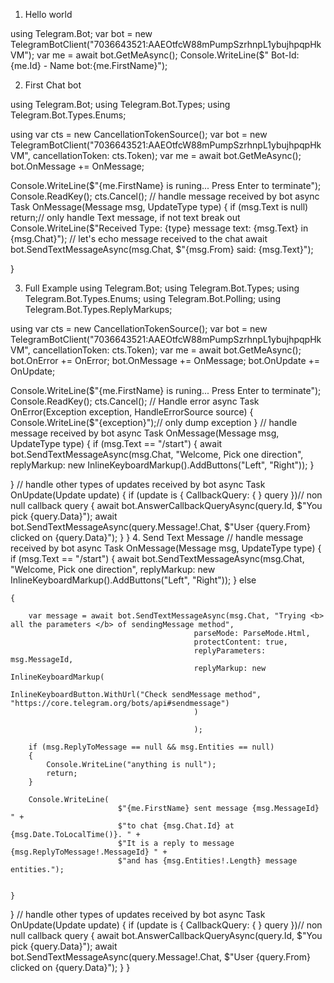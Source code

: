 1. Hello world


using Telegram.Bot;
var bot = new TelegramBotClient("7036643521:AAEOtfcW88mPumpSzrhnpL1ybujhpqpHkVM");
var me = await bot.GetMeAsync();
Console.WriteLine($" Bot-Id:{me.Id} - Name bot:{me.FirstName}");


2. First Chat bot


using Telegram.Bot;
using Telegram.Bot.Types;
using Telegram.Bot.Types.Enums;

using var cts = new CancellationTokenSource();
var bot = new TelegramBotClient("7036643521:AAEOtfcW88mPumpSzrhnpL1ybujhpqpHkVM", cancellationToken: cts.Token);
var me = await bot.GetMeAsync();
bot.OnMessage += OnMessage;

Console.WriteLine($"{me.FirstName} is runing... Press Enter to terminate");
Console.ReadKey();
cts.Cancel();
// handle message received by bot
async Task OnMessage(Message msg, UpdateType type)
{
    if (msg.Text is null) return;// only handle Text message, if not text break out
    Console.WriteLine($"Received Type: {type} message text: {msg.Text} in {msg.Chat}");
    // let's echo message received to the chat
    await bot.SendTextMessageAsync(msg.Chat, $"{msg.From} said: {msg.Text}");

}

3. Full Example
using Telegram.Bot;
using Telegram.Bot.Types;
using Telegram.Bot.Types.Enums;
using Telegram.Bot.Polling;
using Telegram.Bot.Types.ReplyMarkups;

using var cts = new CancellationTokenSource();
var bot = new TelegramBotClient("7036643521:AAEOtfcW88mPumpSzrhnpL1ybujhpqpHkVM", cancellationToken: cts.Token);
var me = await bot.GetMeAsync();
bot.OnError += OnError;
bot.OnMessage += OnMessage;
bot.OnUpdate += OnUpdate;

Console.WriteLine($"{me.FirstName} is runing... Press Enter to terminate");
Console.ReadKey();
cts.Cancel();
// Handle error
async Task OnError(Exception exception, HandleErrorSource source)
{
    Console.WriteLine($"{exception}");// only dump exception
}
// handle message received by bot
async Task OnMessage(Message msg, UpdateType type)
{
    if (msg.Text == "/start")
    {
        await bot.SendTextMessageAsync(msg.Chat, "Welcome, Pick one direction", replyMarkup: new InlineKeyboardMarkup().AddButtons("Left", "Right"));
    }

}
// handle other types of updates received by bot
async Task OnUpdate(Update update)
{
    if (update is { CallbackQuery: { } query })// non null callback query
    {
        await bot.AnswerCallbackQueryAsync(query.Id, $"You pick {query.Data}");
        await bot.SendTextMessageAsync(query.Message!.Chat, $"User {query.From} clicked on {query.Data}");
    }
}
4. Send Text Message
 // handle message received by bot
async Task OnMessage(Message msg, UpdateType type)
{
    if (msg.Text == "/start")
    {
        await bot.SendTextMessageAsync(msg.Chat, "Welcome, Pick one direction", replyMarkup: new InlineKeyboardMarkup().AddButtons("Left", "Right"));
    }
    else

    {

        var message = await bot.SendTextMessageAsync(msg.Chat, "Trying <b> all the parameters </b> of sendingMessage method",
                                             parseMode: ParseMode.Html,
                                             protectContent: true,
                                             replyParameters: msg.MessageId,
                                             replyMarkup: new InlineKeyboardMarkup(
                                                InlineKeyboardButton.WithUrl("Check sendMessage method", "https://core.telegram.org/bots/api#sendmessage")
                                             )

                                             );

        if (msg.ReplyToMessage == null && msg.Entities == null)
        {
            Console.WriteLine("anything is null");
            return;
        }

        Console.WriteLine(
                            $"{me.FirstName} sent message {msg.MessageId} " +
                            $"to chat {msg.Chat.Id} at {msg.Date.ToLocalTime()}. " +
                            $"It is a reply to message {msg.ReplyToMessage!.MessageId} " +
                            $"and has {msg.Entities!.Length} message entities.");


    }
}
// handle other types of updates received by bot
async Task OnUpdate(Update update)
{
    if (update is { CallbackQuery: { } query })// non null callback query
    {
        await bot.AnswerCallbackQueryAsync(query.Id, $"You pick {query.Data}");
        await bot.SendTextMessageAsync(query.Message!.Chat, $"User {query.From} clicked on {query.Data}");
    }
}

